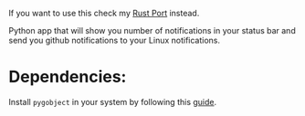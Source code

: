 If you want to use this check my [Rust Port](https://github.com/kunicmarko20/ghnotifier-rs) instead.

Python app that will show you number of notifications in your status bar and
send you github notifications to your Linux notifications.

# Dependencies:

Install `pygobject` in your system by following this [guide](https://pygobject.readthedocs.io/en/latest/getting_started.html).
